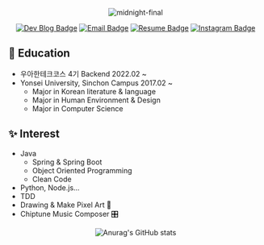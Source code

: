 <div align=center>
  
  ![midnight-final](https://user-images.githubusercontent.com/50815519/147802801-c148cc73-7be5-4298-a008-6aa609150cb6.gif)
  
  [![Dev Blog Badge](http://img.shields.io/badge/-DevBlog-black?style=flat&logo=Vimeo&logoColor=white)](https://velog.io/@betterfuture4)
  [![Email Badge](http://img.shields.io/badge/-Gmail-orange?style=flat&logo=Gmail&logoColor=white)](mailto:rerub0831@gmail.com)
  [![Resume Badge](http://img.shields.io/badge/-Portpolio-green?style=flat&logo=notion&logoColor=white)](https://mima-o.notion.site/JIWOOPOLIO-57115a663d1f43ddab213eb448b96946)
 [![Instagram Badge](https://img.shields.io/badge/-Instagram-E4405F?style=flat&logo=instagram&logoColor=white)](https://www.instagram.com/rerub0831/)
</div>

## 🏫 Education
- 우아한테크코스 4기 Backend 2022.02 ~
- Yonsei University, Sinchon Campus 2017.02 ~
  - Major in Korean literature & language
  - Major in Human Environment & Design
  - Major in Computer Science

## ✨ Interest
- Java
  - Spring & Spring Boot
  - Object Oriented Programming
  - Clean Code
- Python, Node.js...
- TDD
- Drawing & Make Pixel Art 🎨
- Chiptune Music Composer 🎛


<div align=center>
  
  ![Anurag's GitHub stats](https://github-readme-stats.vercel.app/api?username=BETTERFUTURE4&show_icons=true&theme=radical)
  
</div>
<!--
**BETTERFUTURE4/BETTERFUTURE4** is a ✨ _special_ ✨ repository because its `README.md` (this file) appears on your GitHub profile.

Here are some ideas to get you started:

- 🔭 I’m currently working on ...
- 🌱 I’m currently learning ...
- 👯 I’m looking to collaborate on ...
- 🤔 I’m looking for help with ...
- 💬 Ask me about ...
- 📫 How to reach me: ...
- 😄 Pronouns: ...
- ⚡ Fun fact: ...
-->
